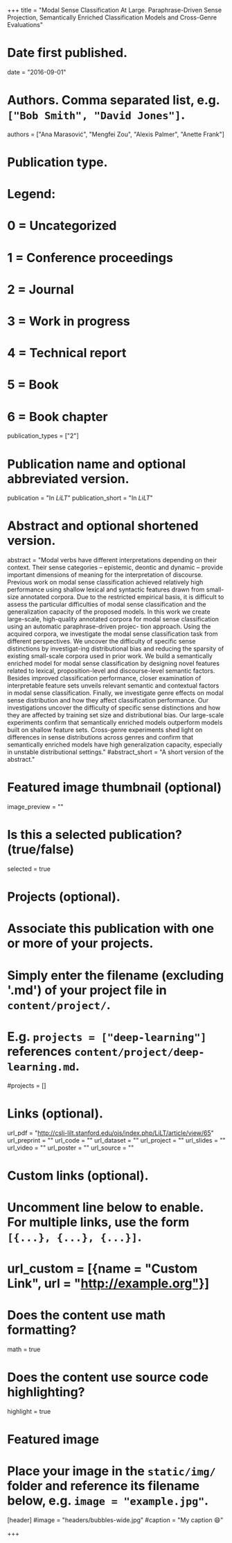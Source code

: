 +++
title = "Modal Sense Classification At Large. Paraphrase-Driven Sense Projection, Semantically Enriched Classification Models and Cross-Genre Evaluations"

# Date first published.
date = "2016-09-01"

# Authors. Comma separated list, e.g. `["Bob Smith", "David Jones"]`.
authors = ["Ana Marasović", "Mengfei Zou", "Alexis Palmer", "Anette Frank"]

# Publication type.
# Legend:
# 0 = Uncategorized
# 1 = Conference proceedings
# 2 = Journal
# 3 = Work in progress
# 4 = Technical report
# 5 = Book
# 6 = Book chapter
publication_types = ["2"]

# Publication name and optional abbreviated version.
publication = "In *LiLT*"
publication_short = "In *LiLT*"

# Abstract and optional shortened version.
abstract = "Modal verbs have different interpretations depending on their context. Their sense categories – epistemic, deontic and dynamic – provide important dimensions of meaning for the interpretation of discourse. Previous work on modal sense classification achieved relatively high performance using shallow lexical and syntactic features drawn from small-size annotated corpora. Due to the restricted empirical basis, it is difficult to assess the particular difficulties of modal sense classification and the generalization capacity of the proposed models. In this work we create large-scale, high-quality annotated corpora for modal sense classification using an automatic paraphrase-driven projec- tion approach. Using the acquired corpora, we investigate the modal sense classification task from different perspectives. We uncover the difficulty of specific sense distinctions by investigat-ing distributional bias and reducing the sparsity of existing small-scale corpora used in prior work. We build a semantically enriched model for modal sense classification by designing novel features related to lexical, proposition-level and discourse-level semantic factors. Besides improved classification performance, closer examination of interpretable feature sets unveils relevant semantic and contextual factors in modal sense classification. Finally, we investigate genre effects on modal sense distribution and how they affect classification performance. Our investigations uncover the difficulty of specific sense distinctions and how they are affected by training set size and distributional bias. Our large-scale experiments confirm that semantically enriched models outperform models built on shallow feature sets. Cross-genre experiments shed light on differences in sense distributions across genres and confirm that semantically enriched models have high generalization capacity, especially in unstable distributional settings."
#abstract_short = "A short version of the abstract."

# Featured image thumbnail (optional)
image_preview = ""

# Is this a selected publication? (true/false)
selected = true

# Projects (optional).
#   Associate this publication with one or more of your projects.
#   Simply enter the filename (excluding '.md') of your project file in `content/project/`.
#   E.g. `projects = ["deep-learning"]` references `content/project/deep-learning.md`.
#projects = []

# Links (optional).
url_pdf = "http://csli-lilt.stanford.edu/ojs/index.php/LiLT/article/view/65"
url_preprint = ""
url_code = ""
url_dataset = ""
url_project = ""
url_slides = ""
url_video = ""
url_poster = ""
url_source = ""

# Custom links (optional).
#   Uncomment line below to enable. For multiple links, use the form `[{...}, {...}, {...}]`.
# url_custom = [{name = "Custom Link", url = "http://example.org"}]

# Does the content use math formatting?
math = true

# Does the content use source code highlighting?
highlight = true

# Featured image
# Place your image in the `static/img/` folder and reference its filename below, e.g. `image = "example.jpg"`.
[header]
#image = "headers/bubbles-wide.jpg"
#caption = "My caption 😄"

+++

